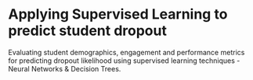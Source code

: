# Applying Supervised Learning to predict student dropout
Evaluating student demographics, engagement and performance metrics for predicting dropout likelihood using supervised learning techniques - Neural Networks &amp; Decision Trees.
